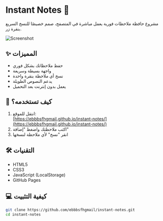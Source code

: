 # Instant Notes 📝

مشروع حافظة ملاحظات فورية يعمل مباشرة في المتصفح، صمم خصيصًا للنسخ السريع بنقرة زر.

![Screenshot](https://via.placeholder.com/800x400?text=Instant+Notes+Screenshot)

## ✨ المميزات
- حفظ ملاحظاتك بشكل فوري
- واجهة بسيطة وسريعة
- نسخ أي ملاحظة بنقرة واحدة
- يدعم النصوص الطويلة
- يعمل بدون إنترنت بعد التحميل

## 🚀 كيف تستخدمه؟
1. انتقل للموقع:  
   [https://ebbbsfhgmail.github.io/instant-notes/](https://ebbbsfhgmail.github.io/instant-notes/)
2. اكتب ملاحظتك واضغط "إضافة"
3. انقر "نسخ" لأي ملاحظة لنسخها

## 🛠 التقنيات
- HTML5
- CSS3
- JavaScript (LocalStorage)
- GitHub Pages

## 💻 كيفية التثبيت
```bash
git clone https://github.com/ebbbsfhgmail/instant-notes.git
cd instant-notes
